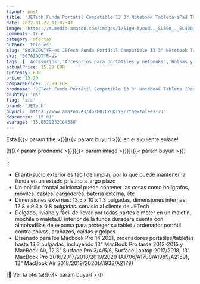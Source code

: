 ```yaml
---
layout: post
title: 'JETech Funda Portátil Compatible 13 3" Notebook Tableta iPad Tab  Maletín de Bolsa Impermeable  Sleeve Compatible Macbook Air/Pro  MacBook Pro de 13"  12.3 Surface Pro  Surface Laptop  Gris Oscuro '
date: 2022-01-27 11:07:47
image: 'https://m.media-amazon.com/images/I/51gH-AvoudL._SL500_._SL400_.jpg'
comments: true
category: ofertas
author: 'tole.es'
slug: 'B076ZQQTYR-es JETech Funda Portátil Compatible 13 3" Notebook Tableta...'
sku: 'B076ZQQTYR-es'
tags: [ 'Accesorios','Accesorios para portátiles y netbooks','Bolsas y fundas para portátiles y netbooks','Fundas blandas para portátiles y netbooks','Informática','ipad','jetech', ]
actualPrice: 15.29 EUR
currency: EUR
price: 15.29
comparePrice: 17.99 EUR
prodname: 'JETech Funda Portátil Compatible 13 3" Notebook Tableta iPad Tab  Maletín de Bolsa Impermeable  Sleeve Compatible Macbook Air/Pro  MacBook Pro de 13"  12.3 Surface Pro  Surface Laptop  Gris Oscuro '
country: 'es'
flag: '🇪🇸'
brand: 'JETech'
buyurl: 'https://www.amazon.es/dp/B076ZQQTYR/?tag=tolees-21'
descuento: '15.01'
average: '15.0520253164556'
---
```


Está [{{< param title >}}]({{< param buyurl >}}) en el siguiente enlace!

[![{{< param prodname >}}]({{< param image >}})]({{< param buyurl >}})

ℹ️:

- El anti-sucio exterior es fácil de limpiar, por lo que puede mantener la funda en un estado prístino a largo plazo
- Un bolsillo frontal adicional puede contener las cosas como bolígrafos, móviles, cables, cargadores, batería externa, etc
- Dimensiones externas: 13.5 x 10 x 1.3 pulgadas, dimensiones internas: 12.8 x 9.3 x 0.8 pulgadas. servicio al cliente de JETech
- Delgado, liviano y fácil de llevar por todas partes o meter en un maletín, mochila o maleta.El interior de la funda duradera cuenta con almohadillas de espuma para proteger su tablet / ordenador portátil contra polvos, arañazos, caídas y golpes
- Diseñado para los Macbook Pro 14 2021, ordenadores portátiles/tabletas hasta 13,3 pulgadas, incluyendo 13" MacBook Pro tarde 2012-2015 y MacBook Air, 12,3" Surface Pro 3/4/5/6, Surface Laptop 2017/2018, 13" MacBook Pro 2016/2017/2018/2019/2020 (A1706/A1708/A1989/A2159), 13" MacBook Air 2018/2019/2020(A1932/A2179)

[🛒 Ver la oferta!!]({{< param buyurl >}})
